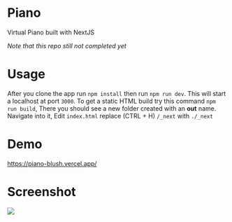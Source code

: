 # Piano
Virtual Piano built with NextJS

*Note that this repo still not completed yet*

# Usage
After you clone the app run ```npm install``` then run ```npm run dev```. This will start a localhost at port ```3000```. To get a static HTML build try this command ```npm run build```, There you should see a new folder created with an **out** name. Navigate into it, Edit ```index.html``` replace (CTRL + H) ```/_next``` with ```./_next```

# Demo
https://piano-blush.vercel.app/

# Screenshot
<img src="https://user-images.githubusercontent.com/21981665/159752387-2b686309-7793-49c3-baf3-62a6b2aedcd5.PNG" />
